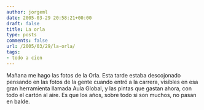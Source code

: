 ```yaml
---
author: jorgeml
date: 2005-03-29 20:58:21+00:00
draft: false
title: La orla
type: posts
comments: false
url: /2005/03/29/la-orla/
tags:
- todo a cien
---
```


Mañana me hago las fotos de la Orla. Esta tarde estaba descojonado pensando en las fotos de la gente cuando entró a la carrera, visibles en esa gran herramienta llamada Aula Global, y las pintas que gastan ahora, con todo el cartón al aire. Es que los años, sobre todo si son muchos, no pasan en balde.
